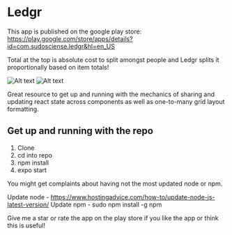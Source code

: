 # Ledgr

This app is published on the google play store: https://play.google.com/store/apps/details?id=com.sudosciense.ledgr&hl=en_US

Total at the top is absolute cost to split amongst people and Ledgr splits it proportionally based on item totals!

![Alt text](https://lh3.googleusercontent.com/bHPvtA-hEyxsl-NUXTUH1P7MlDlrhC8qCJ3iyRsWCpkJgMk0vAZnzRLW3y7NfyZCWAif=w720-h310) ![Alt text](https://lh3.googleusercontent.com/JqXZbEeiqGHR1im8hHIIAgkgGQ4v43Mmjg28xEv7ZDClgMB5qFtrS0t_pZ0AnYimzjo=w720-h310)


Great resource to get up and running with the mechanics of sharing and updating react state across components as well as one-to-many grid layout formatting.

## Get up and running with the repo

1) Clone
2) cd into repo
3) npm install
4) expo start

You might get complaints about having not the most updated node or npm.

Update node - https://www.hostingadvice.com/how-to/update-node-js-latest-version/
Update npm - sudo npm install -g npm


Give me a star or rate the app on the play store if you like the app or think this is useful!
